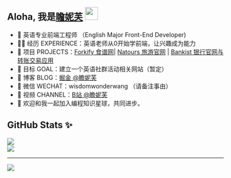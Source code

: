 ## Aloha, 我是[瞻妮芙](https://Jenniferwonder.github.io/#/) <img src = "https://raw.githubusercontent.com/MartinHeinz/MartinHeinz/master/wave.gif" width = 30px>

- 🐧 英语专业前端工程师 （English Major Front-End Developer)
- 👩‍💻 经历 EXPERIENCE：英语老师从0开始学前端，让兴趣成为能力
- 🏡 项目 PROJECTS：<a href="https://github.com/Jenniferwonder/forkify" target="_blank">Forkify 食谱网</a>| <a href="https://github.com/Jenniferwonder/natours" target="_blank">Natours 旅游官网</a> | <a href="https://github.com/Jenniferwonder/bankist" target="_blank">Bankist 银行官网与转账交易应用</a> 
- 🔭 目标 GOAL：建立一个英语社群活动相关网站（暂定）
- 🌱 博客 BLOG：<a href="https://juejin.cn/user/2925172853329501" target="_blank">掘金 @瞻妮芙</a>
- 💬 微信 WECHAT：wisdomwonderwang （请备注事由）
- 📸 视频 CHANNEL：<a href="https://space.bilibili.com/397961647?spm_id_from=333.1007.0.0" target="_blank">B站 @瞻妮芙</a>
- 👯 欢迎和我一起加入编程知识星球，共同进步。

## GitHub Stats ✨ 
![](https://github-readme-stats.vercel.app/api?username=Jenniferwonder&theme=radical&hide_border=false&include_all_commits=true&count_private=true&locale=cn)<br/>
![](https://github-readme-stats.vercel.app/api/top-langs/?username=Jenniferwonder&theme=radical&hide_border=false&include_all_commits=true&count_private=true&layout=compact&locale=cn)


---
[![](https://visitcount.itsvg.in/api?id=Jenniferwonder&icon=0&color=0)](https://visitcount.itsvg.in)


